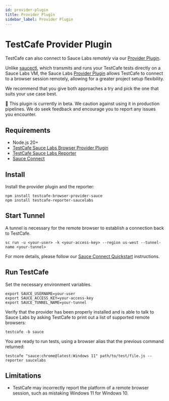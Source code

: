 ```yaml
---
id: provider-plugin
title: Provider Plugin
sidebar_label: Provider Plugin
---
```


# TestCafe Provider Plugin

TestCafe can also connect to Sauce Labs _remotely_ via our [Provider Plugin](https://github.com/saucelabs/testcafe-provider).

Unlike [saucectl](/dev/cli/saucectl/), which transmits and runs your TestCafe
tests directly on a Sauce Labs VM, the Sauce Labs [Provider Plugin](https://github.com/saucelabs/testcafe-provider)
allows TestCafe to connect to a browser session remotely, allowing for a greater
project setup flexibility.

We recommend that you give both approaches a try and pick the one that suits
your use case best.

🚧 This plugin is currently in beta. We caution against using it in production
pipelines. We do seek feedback and encourage you to report any issues you
encounter.

## Requirements

- Node.js 20+
- [TestCafe Sauce Labs Browser Provider Plugin](https://github.com/saucelabs/testcafe-provider)
- [TestCafe Sauce Labs Reporter](https://github.com/saucelabs/testcafe-reporter)
- [Sauce Connect](/secure-connections/sauce-connect-5)

## Install

Install the provider plugin and the reporter:
```shell
npm install testcafe-browser-provider-sauce
npm install testcafe-reporter-saucelabs
```

## Start Tunnel

A tunnel is necessary for the remote browser to establish a connection back to
TestCafe.

```shell
sc run -u <your-user> -k <your-access-key> --region us-west --tunnel-name <your-tunnel>
```

For more details, please follow our [Sauce Connect Quickstart](/secure-connections/sauce-connect-5/quickstart/)
instructions.

## Run TestCafe

Set the necessary environment variables.

```shell
export SAUCE_USERNAME=your-user
export SAUCE_ACCESS_KEY=your-access-key
export SAUCE_TUNNEL_NAME=your-tunnel
```

Verify that the provider has been properly installed and is able to talk to
Sauce Labs by asking TestCafe to print out a list of supported remote browsers:
```shell
testcafe -b sauce
```

You are ready to run tests, using a browser alias that the previous command
returned:
```shell
testcafe "sauce:chrome@latest:Windows 11" path/to/test/file.js --reporter saucelabs
```

## Limitations

- TestCafe may incorrectly report the platform of a remote browser session, such
as mistaking Windows 11 for Windows 10.
